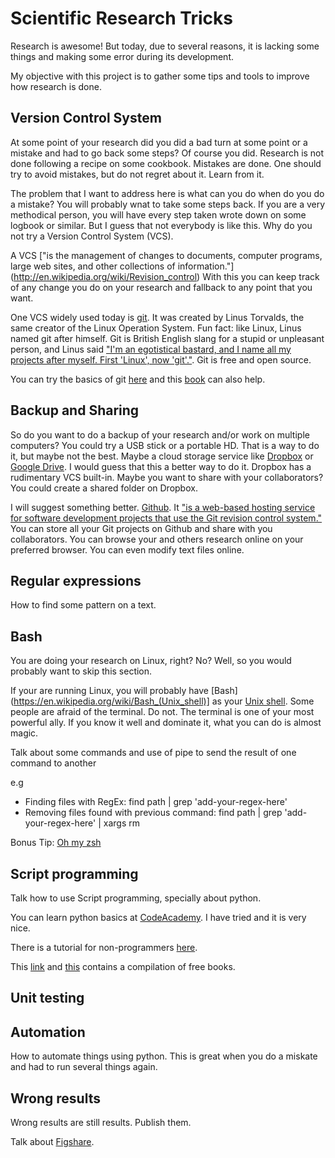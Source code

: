 Scientific Research Tricks
==========================

Research is awesome! But today, due to several reasons, it is lacking some things and making some error during its development.

My objective with this project is to gather some tips and tools to improve how research is done.


Version Control System
----------------------

At some point of your research did you did a bad turn at some point or a mistake and had to go back some steps? Of course you did. Research is not done following a recipe on some cookbook. Mistakes are done. One should try to avoid mistakes, but do not regret about it. Learn from it. 

The problem that I want to address here is what can you do when do you do a mistake? You will probably wnat to take some steps back. If you are a very methodical person, you will have every step taken wrote down on some logbook or similar. But I guess that not everybody is like this. Why do you not try a Version Control System (VCS).

A VCS ["is the management of changes to documents, computer programs, large web sites, and other collections of information."] (http://en.wikipedia.org/wiki/Revision_control) With this you can keep track of any change you do on your research and fallback to any point that you want.

One VCS widely used today is [git](http://git-scm.com/). It was created by Linus Torvalds, the same creator of the Linux Operation System. Fun fact: like Linux, Linus named git after himself. Git is British English slang for a stupid or unpleasant person, and Linus said ["I'm an egotistical bastard, and I name all my projects after myself. First 'Linux', now 'git'."](https://git.wiki.kernel.org/index.php/GitFaq#Why_the_.27Git.27_name.3F). Git is free and open source. 

You can try the basics of git [here](http://try.github.io/levels/1/challenges/1) and this [book](http://git-scm.com/book) can also help.

Backup and Sharing
------------------

So do you want to do a backup of your research and/or work on multiple computers? You could try a USB stick or a portable HD. That is a way to do it, but maybe not the best. Maybe a cloud storage service like [Dropbox](https://www.dropbox.com/) or [Google Drive](https://drive.google.com/). I would guess that this a better way to do it. Dropbox has a rudimentary VCS built-in. Maybe you want to share with your collaborators? You could create a shared folder on Dropbox.

I will suggest something better. [Github](https://github.com/about). It ["is a web-based hosting service for software development projects that use the Git revision control system."](https://en.wikipedia.org/wiki/GitHub) You can store all your Git projects on Github and share with you collaborators. You can browse your and others research online on your preferred browser. You can even modify text files online.

Regular expressions
-------------------

How to find some pattern on a text.

Bash
----
You are doing your research on Linux, right? No? Well, so you would probably want to skip this section. 

If your are running Linux, you will probably have [Bash](https://en.wikipedia.org/wiki/Bash_(Unix_shell)] as your [Unix shell](http://en.wikipedia.org/wiki/Unix_shell). Some people are afraid of the terminal. Do not. The terminal is one of your most powerful ally. If you know it well and dominate it, what you can do is almost magic. 

Talk about some commands and use of pipe to send the result of one command to another

e.g

* Finding files with RegEx: find path | grep 'add-your-regex-here'
* Removing files found with previous command: find path | grep 'add-your-regex-here' | xargs rm
 

Bonus Tip: [Oh my zsh]()


Script programming
------------------

Talk how to use Script programming, specially about python.

You can learn python basics at [CodeAcademy](http://www.codecademy.com/tracks/python). I have tried and it is very nice.

There is a tutorial for non-programmers [here](http://en.wikibooks.org/wiki/Non-Programmer%27s_Tutorial_for_Python_3).

This [link](http://pythonbooks.revolunet.com/) and [this](http://readwrite.com/2011/03/25/python-is-an-increasingly-popu#awesm=~o98NZtqHzwYofe) contains a compilation of free books. 


Unit testing
------------


Automation
----------

How to automate things using python. This is great when you do a miskate and had to run several things again.


Wrong results
-------------


Wrong results are still results. Publish them. 

Talk about [Figshare](http://www.figshare.com).
